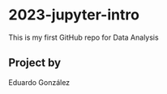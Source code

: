# 2023-jupyter-intro

This is my first GitHub repo for Data Analysis

## Project by
Eduardo González

